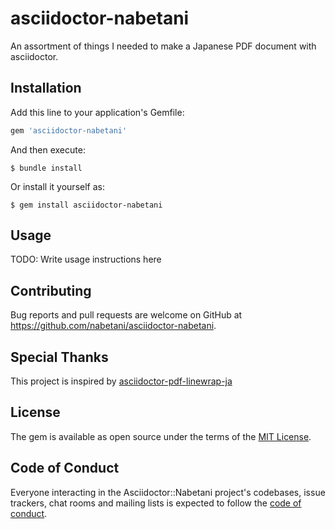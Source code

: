 # asciidoctor-nabetani

An assortment of things I needed to make a Japanese PDF document with asciidoctor.

## Installation

Add this line to your application's Gemfile:

```ruby
gem 'asciidoctor-nabetani'
```

And then execute:

```
$ bundle install
```

Or install it yourself as:

```
$ gem install asciidoctor-nabetani
```


## Usage

TODO: Write usage instructions here

## Contributing

Bug reports and pull requests are welcome on GitHub at https://github.com/nabetani/asciidoctor-nabetani.

## Special Thanks

This project is inspired by [asciidoctor-pdf-linewrap-ja](https://github.com/fuka/asciidoctor-pdf-linewrap-ja)

## License

The gem is available as open source under the terms of the [MIT License](https://opensource.org/licenses/MIT).

## Code of Conduct

Everyone interacting in the Asciidoctor::Nabetani project's codebases, issue trackers, chat rooms and mailing lists is expected to follow the [code of conduct](https://github.com/[USERNAME]/asciidoctor-nabetani/blob/master/CODE_OF_CONDUCT.md).

